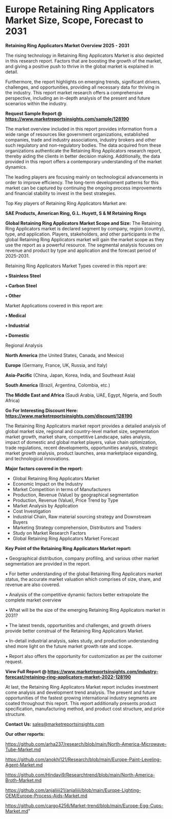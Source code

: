 # Europe Retaining Ring Applicators Market Size, Scope, Forecast to 2031

<Strong> Retaining Ring Applicators Market Overview 2025 - 2031</strong>

The rising technology in Retaining Ring Applicators Market is also depicted in this research report. Factors that are boosting the growth of the market, and giving a positive push to thrive in the global market is explained in detail.

Furthermore, the report highlights on emerging trends, significant drivers, challenges, and opportunities, providing all necessary data for thriving in the industry. This report market research offers a comprehensive perspective, including an in-depth analysis of the present and future scenarios within the industry.

<strong>Request Sample Report @ <a href=https://www.marketreportsinsights.com/sample/128190>https://www.marketreportsinsights.com/sample/128190</a></strong>

The market overview included in this report provides information from a wide range of resources like government organizations, established companies, trade and industry associations, industry brokers and other such regulatory and non-regulatory bodies. The data acquired from these organizations authenticate the Retaining Ring Applicators research report, thereby aiding the clients in better decision making. Additionally, the data provided in this report offers a contemporary understanding of the market dynamics.

The leading players are focusing mainly on technological advancements in order to improve efficiency. The long-term development patterns for this market can be captured by continuing the ongoing process improvements and financial stability to invest in the best strategies.

Top Key players of Retaining Ring Applicators Market are:

<strong>SAE Products, American Ring, G.L. Huyett, S & M Retaining Rings</strong>

<strong><b>Global Retaining Ring Applicators Market Scope and Size:</b></strong>
The Retaining Ring Applicators market is declared segment by company, region (country), type, and application. Players, stakeholders, and other participants in the global Retaining Ring Applicators market will gain the market scope as they use the report as a powerful resource. The segmental analysis focuses on revenue and product by type and application and the forecast period of 2025-2031.

Retaining Ring Applicators Market Types covered in this report are:

<strong>• Stainless Steel

• Carbon Steel

• Other</strong>

Market Applications covered in this report are:

<strong>• Medical

• Industrial

• Domestic</strong> 

Regional Analysis

<strong>North America</strong> (the United States, Canada, and Mexico)

<strong>Europe</strong> (Germany, France, UK, Russia, and Italy)

<strong>Asia-Pacific</strong> (China, Japan, Korea, India, and Southeast Asia)

<strong>South America</strong> (Brazil, Argentina, Colombia, etc.)

<strong>The Middle East and Africa</strong> (Saudi Arabia, UAE, Egypt, Nigeria, and South Africa)

<strong>Go For Interesting Discount Here: <a href=https://www.marketreportsinsights.com/discount/128190>https://www.marketreportsinsights.com/discount/128190</a></strong>

The Retaining Ring Applicators market report provides a detailed analysis of global market size, regional and country-level market size, segmentation market growth, market share, competitive Landscape, sales analysis, impact of domestic and global market players, value chain optimization, trade regulations, recent developments, opportunities analysis, strategic market growth analysis, product launches, area marketplace expanding, and technological innovations.

<strong><b>Major factors covered in the report:</b></strong>
<ul>
  <li>Global Retaining Ring Applicators Market </li>
  <li>Economic Impact on the Industry</li>
  <li>Market Competition in terms of Manufacturers</li>
  <li>Production, Revenue (Value) by geographical segmentation</li>
  <li>Production, Revenue (Value), Price Trend by Type</li>
  <li>Market Analysis by Application</li>
  <li>Cost Investigation</li>
  <li>Industrial Chain, Raw material sourcing strategy and Downstream Buyers</li>
  <li>Marketing Strategy comprehension, Distributors and Traders</li>
  <li>Study on Market Research Factors</li>
  <li>Global Retaining Ring Applicators Market Forecast</li>
</ul>

<strong><b>Key Point of the Retaining Ring Applicators Market report:</b></strong>

• Geographical distribution, company profiling, and various other market segmentation are provided in the report.

• For better understanding of the global Retaining Ring Applicators market status, the accurate market valuation which comprises of size, share, and revenue are also covered.

• Analysis of the competitive dynamic factors better extrapolate the complete market overview

• What will be the size of the emerging Retaining Ring Applicators market in 2031?

• The latest trends, opportunities and challenges, and growth drivers provide better construal of the Retaining Ring Applicators Market.

• In-detail industrial analysis, sales study, and production understanding shed more light on the future market growth rate and scope.

• Report also offers the opportunity for customization as per the customer request.

<strong><b>View Full Report @ <a href=https://www.marketreportsinsights.com/industry-forecast/retaining-ring-applicators-market-2022-128190>https://www.marketreportsinsights.com/industry-forecast/retaining-ring-applicators-market-2022-128190</a></b></strong>


At last, the Retaining Ring Applicators Market report includes investment come analysis and development trend analysis. The present and future opportunities of the fastest growing international industry segments are coated throughout this report. This report additionally presents product specification, manufacturing method, and product cost structure, and price structure.

<strong>Contact Us:</strong>
sales@marketreportsinsights.com

<strong>Our other reports:</strong>

<a href=https://github.com/arha237/research/blob/main/North-America-Microwave-Tube-Market.md>https://github.com/arha237/research/blob/main/North-America-Microwave-Tube-Market.md</a>

<a href=https://github.com/anokhi121/Research/blob/main/Europe-Paint-Leveling-Agent-Market.md>https://github.com/anokhi121/Research/blob/main/Europe-Paint-Leveling-Agent-Market.md</a>

<a href=https://github.com/Hindavi9/Researchtrend/blob/main/North-America-Broth-Market.md>https://github.com/Hindavi9/Researchtrend/blob/main/North-America-Broth-Market.md</a>

<a href=https://github.com/anjaliiii21/anjaliiii/blob/main/Europe-Lighting-OEM/Europe-Process-Aids-Market.md>https://github.com/anjaliiii21/anjaliiii/blob/main/Europe-Lighting-OEM/Europe-Process-Aids-Market.md</a>

<a href=https://github.com/cargo4256/Market-trend/blob/main/Europe-Egg-Cups-Market.md>https://github.com/cargo4256/Market-trend/blob/main/Europe-Egg-Cups-Market.md</a>"
